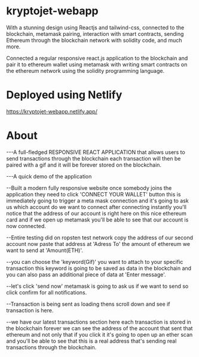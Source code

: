 # kryptojet-webapp
 
With a stunning design using Reactjs and tailwind-css, connected to the blockchain, metamask pairing, interaction with smart contracts, sending Ethereum through the blockchain network with solidity code, and much more.

Connected a regular responsive react.js application to the blockchain and pair it to ethereum wallet using metamask with
writing smart contracts on the ethereum network using the solidity programming language.

# Deployed using Netlify
  
  https://kryptojet-webapp.netlify.app/

# About

---A full-fledged RESPONSIVE REACT APPLICATION that allows users to send transactions through the blockchain
each transaction will then be paired with a gif and it will be forever stored on the blockchain.

---A quick demo of the application 

--Built a modern fully responsive website once somebody joins the application they need to click 'CONNECT YOUR WALLET' button this is immediately going to trigger a
  meta mask connection and it's going to ask us which account do we want to connect after connecting instantly you'll notice that the address of our account is           right here on this nice ethereum card and if we open up metamask you'll be able to see that our account is now connected.
       
--Entire testing did on ropsten test network copy the address of our second account
  now paste that address at 'Adress To' the amount of ethereum we want to send at 'Amount(ETH)'. 
  
--you can choose the 'keyword(Gif)' you want to attach to your specific transaction this keyword is going to be saved as data in the
  blockchain and you can also pass an additional piece of data at 'Enter message'.
  
--let's click 'send now' metamask is going to ask us if we want to send so click confirm for all notifications.

--Transaction is being sent as loading thens scroll down and see if transaction is here.

--we have our latest transactions section here each transaction is stored in the blockchain forever we can see the address of the account that sent that ethereum         and not only that if you click it it's going to open up an ether scan and you'll be able to see that this is a real address that's sending real transactions           through the blockchain.

